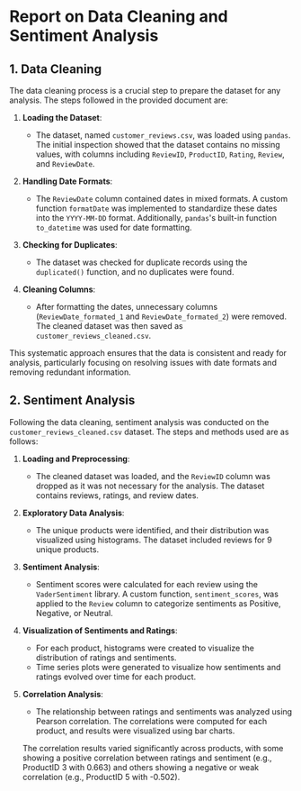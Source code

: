 # Report on Data Cleaning and Sentiment Analysis

## 1. Data Cleaning

The data cleaning process is a crucial step to prepare the dataset for any analysis. The steps followed in the provided document are:

1. **Loading the Dataset**:
   - The dataset, named `customer_reviews.csv`, was loaded using `pandas`. The initial inspection showed that the dataset contains no missing values, with columns including `ReviewID`, `ProductID`, `Rating`, `Review`, and `ReviewDate`.

2. **Handling Date Formats**:
   - The `ReviewDate` column contained dates in mixed formats. A custom function `formatDate` was implemented to standardize these dates into the `YYYY-MM-DD` format. Additionally, `pandas`'s built-in function `to_datetime` was used for date formatting.

3. **Checking for Duplicates**:
   - The dataset was checked for duplicate records using the `duplicated()` function, and no duplicates were found.

4. **Cleaning Columns**:
   - After formatting the dates, unnecessary columns (`ReviewDate_formated_1` and `ReviewDate_formated_2`) were removed. The cleaned dataset was then saved as `customer_reviews_cleaned.csv`.

This systematic approach ensures that the data is consistent and ready for analysis, particularly focusing on resolving issues with date formats and removing redundant information.

## 2. Sentiment Analysis

Following the data cleaning, sentiment analysis was conducted on the `customer_reviews_cleaned.csv` dataset. The steps and methods used are as follows:

1. **Loading and Preprocessing**:
   - The cleaned dataset was loaded, and the `ReviewID` column was dropped as it was not necessary for the analysis. The dataset contains reviews, ratings, and review dates.

2. **Exploratory Data Analysis**:
   - The unique products were identified, and their distribution was visualized using histograms. The dataset included reviews for 9 unique products.

3. **Sentiment Analysis**:
   - Sentiment scores were calculated for each review using the `VaderSentiment` library. A custom function, `sentiment_scores`, was applied to the `Review` column to categorize sentiments as Positive, Negative, or Neutral.

4. **Visualization of Sentiments and Ratings**:
   - For each product, histograms were created to visualize the distribution of ratings and sentiments.
   - Time series plots were generated to visualize how sentiments and ratings evolved over time for each product.

5. **Correlation Analysis**:
   - The relationship between ratings and sentiments was analyzed using Pearson correlation. The correlations were computed for each product, and results were visualized using bar charts.

   The correlation results varied significantly across products, with some showing a positive correlation between ratings and sentiment (e.g., ProductID 3 with 0.663) and others showing a negative or weak correlation (e.g., ProductID 5 with -0.502).
